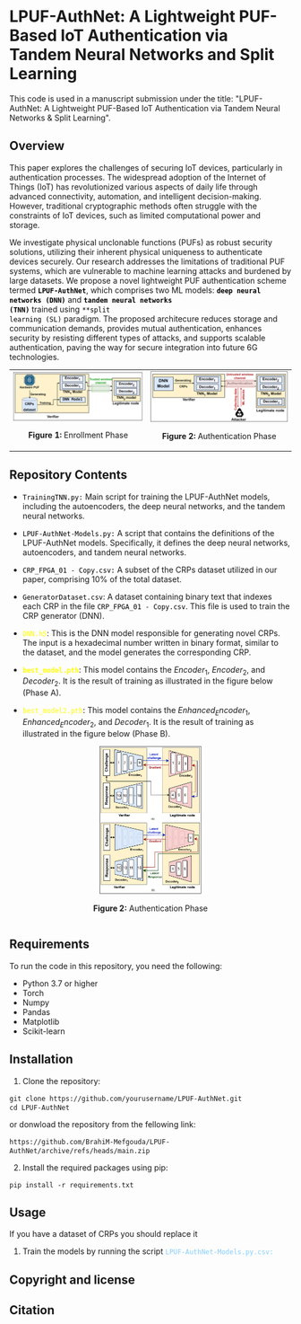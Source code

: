 # LPUF-AuthNet: A Lightweight PUF-Based IoT Authentication via Tandem Neural Networks and Split Learning
This code is used in a manuscript submission under the title: "LPUF-AuthNet: A Lightweight PUF-Based IoT Authentication via Tandem Neural Networks & Split Learning".
## Overview
This paper explores the challenges of securing IoT devices, particularly in authentication processes. The widespread adoption of the Internet of Things (IoT) has revolutionized various aspects of daily life through advanced connectivity, automation, and intelligent decision-making. However, traditional cryptographic methods often struggle with the constraints of IoT devices, such as limited computational power and storage.

We investigate physical unclonable functions (PUFs) as robust security solutions, utilizing their inherent physical uniqueness to authenticate devices securely. Our research addresses the limitations of traditional PUF systems, which are vulnerable to machine learning attacks and burdened by large datasets.  We propose a novel lightweight PUF authentication scheme termed  <code style="color : black">**LPUF-AuthNet**</code>, which comprises two ML models: <code style="color : black">**deep neural networks (DNN)**</code>   and <code style="color : black">**tandem neural networks (TNN)**</code> trained using <code style="color : black">**split learning (SL)</code> paradigm. The proposed architecure reduces storage and communication demands, provides mutual authentication, enhances security by resisting different types of attacks, and supports scalable authentication, paving the way for secure integration into future 6G technologies.



<p align="center">
  <table>
    <tr>
      <td align="center">
        <img src="Images/Enrollement_Phase.png" width="400px">
        <p><strong>Figure 1:</strong> Enrollment Phase</p>
      </td>
      <td align="center">
        <img src="Images/Authentication_Phase.png" width="400px">
        <p><strong>Figure 2:</strong> Authentication Phase</p>
      </td>
    </tr>
  </table>
</p>



## Repository Contents 
- <code style="color : black">TrainingTNN.py:</code> Main script for training the LPUF-AuthNet models, including the autoencoders, the deep neural networks, and the tandem neural networks.


- <code style="color : black">LPUF-AuthNet-Models.py:</code> A script that contains the definitions of the LPUF-AuthNet models. Specifically, it defines the deep neural networks, autoencoders, and tandem neural networks.


- <code style="color : black">CRP_FPGA_01 - Copy.csv:</code> A subset of the CRPs dataset utilized in our paper, comprising 10% of the total dataset.
 

- <code style="color : black">GeneratorDataset.csv</code>: A dataset containing binary text that indexes each CRP in the file <code style="color : black">CRP_FPGA_01 - Copy.csv</code>. This file is used to train the CRP generator (DNN).


- <code style="color: yellow">DNN.h5</code>: This is the DNN model responsible for generating novel CRPs. The input is a hexadecimal number written in binary format, similar to the dataset, and the model generates the corresponding CRP.

- <code style="color: yellow">**best_model.pth**</code>: This model contains the $Encoder_1$, $Encoder_2$, and $Decoder_2$. It is the result of training as illustrated in the figure below (Phase A).

- <code style="color: yellow">best_model2.pth</code>: This model contains the $Enhanced_Encoder_1$, $Enhanced_Encoder_2$, and $Decoder_1$. It is the result of training as illustrated in the figure below (Phase B).



<p align="center">
  <div style="display: flex; justify-content: center; align-items: center; padding: 0 5%;">
    <div style="text-align: center;">
      <img src="Images/Training Architecture.png" width="40%">
      <p><strong>Figure 2:</strong> Authentication Phase</p>
    </div>
  </div>
</p>

## Requirements
To run the code in this repository, you need the following:

- Python 3.7 or higher
- Torch
- Numpy
- Pandas
- Matplotlib
- Scikit-learn

## Installation 
1. Clone the repository:

```
git clone https://github.com/yourusername/LPUF-AuthNet.git
cd LPUF-AuthNet
```
or donwload the repository from the fellowing link: 

```
https://github.com/BrahiM-Mefgouda/LPUF-AuthNet/archive/refs/heads/main.zip
```

2. Install the required packages using pip:
```
pip install -r requirements.txt
```

## Usage

If you have a dataset of CRPs you should replace it  

1. Train the models by running the script <code style="color : LightSkyBlue">LPUF-AuthNet-Models.py.csv:</code>


## Copyright and license


## Citation

